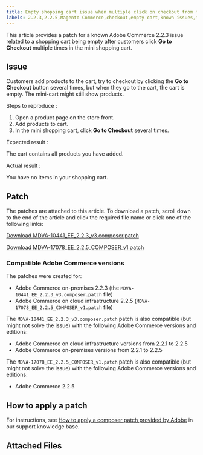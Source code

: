 ```yaml
---
title: Empty shopping cart issue when multiple click on checkout from mini cart
labels: 2.2.3,2.2.5,Magento Commerce,checkout,empty cart,known issues,minicart,patch,troubleshooting,on-premises,cloud infrastructure
---
```


This article provides a patch for a known Adobe Commerce 2.2.3 issue related to a shopping cart being empty after customers click **Go to Checkout** multiple times in the mini shopping cart.

## Issue

Customers add products to the cart, try to checkout by clicking the **Go to Checkout** button several times, but when they go to the cart, the cart is empty. The mini-cart might still show products.

 <span class="wysiwyg-underline">Steps to reproduce</span> :

1. Open a product page on the store front.
1. Add products to cart.
1. In the mini shopping cart, click **Go to Checkout** several times.

 <span class="wysiwyg-underline">Expected result</span> :

The cart contains all products you have added.

<span class="wysiwyg-underline">Actual result</span> :

You have no items in your shopping cart.

## Patch

The patches are attached to this article. To download a patch, scroll down to the end of the article and click the required file name or click one of the following links:

 [Download MDVA-10441\_EE\_2.2.3\_v3.composer.patch](assets/MDVA-10441_EE_2.2.3_v3.composer.patch.zip)

 [Download MDVA-17078\_EE\_2.2.5\_COMPOSER\_v1.patch](assets/MDVA-17078_EE_2.2.5_COMPOSER_v1.patch.zip)

### Compatible Adobe Commerce versions

The patches were created for:

* Adobe Commerce on-premises 2.2.3 (the `MDVA-10441_EE_2.2.3_v3.composer.patch` file)
* Adobe Commerce on cloud infrastructure 2.2.5 (`MDVA-17078_EE_2.2.5_COMPOSER_v1.patch` file)

The `MDVA-10441_EE_2.2.3_v3.composer.patch` patch is also compatible (but might not solve the issue) with the following Adobe Commerce versions and editions:

* Adobe Commerce on cloud infrastructure versions from 2.2.1 to 2.2.5
* Adobe Commerce on-premises versions from 2.2.1 to 2.2.5

The `MDVA-17078_EE_2.2.5_COMPOSER_v1.patch` patch is also compatible (but might not solve the issue) with the following Adobe Commerce versions and editions:

* Adobe Commerce 2.2.5

## How to apply a patch

For instructions, see [How to apply a composer patch provided by Adobe](https://support.magento.com/hc/en-us/articles/360028367731) in our support knowledge base.

## Attached Files
